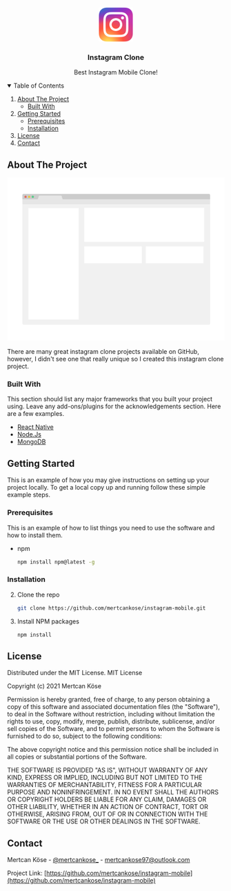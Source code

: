 <!-- PROJECT LOGO -->
<br />
<p align="center">
  <a href="https://github.com/othneildrew/Best-README-Template">
    <img src="images/instagram.png" alt="Logo" width="80" height="80">
  </a>

  <h3 align="center">Instagram Clone</h3>

  <p align="center">
    Best Instagram Mobile Clone!
    <br />
  </p>
</p>

<!-- TABLE OF CONTENTS -->
<details open="open">
  <summary>Table of Contents</summary>
  <ol>
    <li>
      <a href="#about-the-project">About The Project</a>
      <ul>
        <li><a href="#built-with">Built With</a></li>
      </ul>
    </li>
    <li>
      <a href="#getting-started">Getting Started</a>
      <ul>
        <li><a href="#prerequisites">Prerequisites</a></li>
        <li><a href="#installation">Installation</a></li>
      </ul>
    </li>
    <li><a href="#license">License</a></li>
    <li><a href="#contact">Contact</a></li>
  </ol>
</details>

<!-- ABOUT THE PROJECT -->

## About The Project

[![Product Name Screen Shot][product-screenshot]](https://example.com)

There are many great instagram clone projects available on GitHub, however, I didn't see one that really unique so I created this instagram clone project.

### Built With

This section should list any major frameworks that you built your project using. Leave any add-ons/plugins for the acknowledgements section. Here are a few examples.

- [React Native](https://reactnative.dev/)
- [Node.Js](https://nodejs.org/en/)
- [MongoDB](https://www.mongodb.com/)

<!-- GETTING STARTED -->

## Getting Started

This is an example of how you may give instructions on setting up your project locally.
To get a local copy up and running follow these simple example steps.

### Prerequisites

This is an example of how to list things you need to use the software and how to install them.

- npm
  ```sh
  npm install npm@latest -g
  ```

### Installation

2. Clone the repo
   ```sh
   git clone https://github.com/mertcankose/instagram-mobile.git
   ```
3. Install NPM packages
   ```sh
   npm install
   ```

<!-- LICENSE -->

## License

Distributed under the MIT License.
MIT License

Copyright (c) 2021 Mertcan Köse

Permission is hereby granted, free of charge, to any person obtaining a copy
of this software and associated documentation files (the "Software"), to deal
in the Software without restriction, including without limitation the rights
to use, copy, modify, merge, publish, distribute, sublicense, and/or sell
copies of the Software, and to permit persons to whom the Software is
furnished to do so, subject to the following conditions:

The above copyright notice and this permission notice shall be included in all
copies or substantial portions of the Software.

THE SOFTWARE IS PROVIDED "AS IS", WITHOUT WARRANTY OF ANY KIND, EXPRESS OR
IMPLIED, INCLUDING BUT NOT LIMITED TO THE WARRANTIES OF MERCHANTABILITY,
FITNESS FOR A PARTICULAR PURPOSE AND NONINFRINGEMENT. IN NO EVENT SHALL THE
AUTHORS OR COPYRIGHT HOLDERS BE LIABLE FOR ANY CLAIM, DAMAGES OR OTHER
LIABILITY, WHETHER IN AN ACTION OF CONTRACT, TORT OR OTHERWISE, ARISING FROM,
OUT OF OR IN CONNECTION WITH THE SOFTWARE OR THE USE OR OTHER DEALINGS IN THE
SOFTWARE.

<!-- CONTACT -->

## Contact

Mertcan Köse - [@mertcankose\_](https://twitter.com/mertcankose_) - mertcankose97@outlook.com

Project Link: [https://github.com/mertcankose/instagram-mobile](https://github.com/mertcankose/instagram-mobile)

<!-- MARKDOWN LINKS & IMAGES -->

[product-screenshot]: images/screenshot.png
